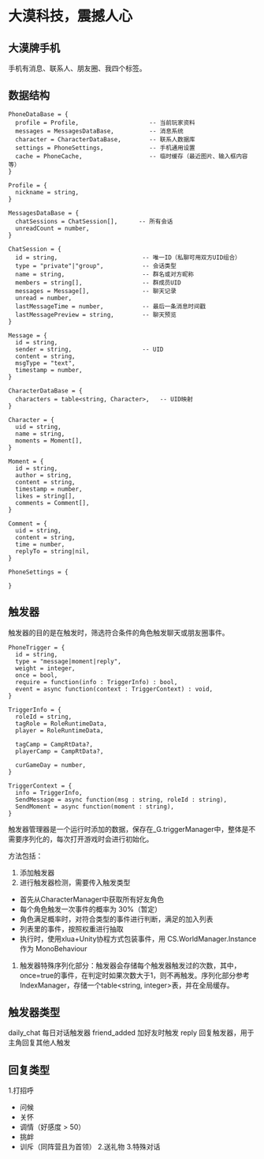 # 大漠科技，震撼人心

## 大漠牌手机
手机有消息、联系人、朋友圈、我四个标签。

## 数据结构
```
PhoneDataBase = {
  profile = Profile,                    -- 当前玩家资料
  messages = MessagesDataBase,          -- 消息系统
  character = CharacterDataBase,        -- 联系人数据库
  settings = PhoneSettings,             -- 手机通用设置
  cache = PhoneCache,                   -- 临时缓存（最近图片、输入框内容等）
}

Profile = {
  nickname = string,
}

MessagesDataBase = {
  chatSessions = ChatSession[],      -- 所有会话
  unreadCount = number,
}

ChatSession = {
  id = string,                        -- 唯一ID（私聊可用双方UID组合）
  type = "private"|"group",           -- 会话类型
  name = string,                      -- 群名或对方昵称
  members = string[],                 -- 群成员UID
  messages = Message[],               -- 聊天记录
  unread = number,
  lastMessageTime = number,           -- 最后一条消息时间戳
  lastMessagePreview = string,        -- 聊天预览
}

Message = {
  id = string,
  sender = string,                    -- UID
  content = string,
  msgType = "text",
  timestamp = number,
}

CharacterDataBase = {
  characters = table<string, Character>,   -- UID映射
}

Character = {
  uid = string,
  name = string,
  moments = Moment[],
}

Moment = {
  id = string,
  author = string,
  content = string,
  timestamp = number,
  likes = string[],
  comments = Comment[],
}

Comment = {
  uid = string,
  content = string,
  time = number,
  replyTo = string|nil,
}

PhoneSettings = {

}
```
## 触发器
触发器的目的是在触发时，筛选符合条件的角色触发聊天或朋友圈事件。

```
PhoneTrigger = {
  id = string,
  type = "message|moment|reply",
  weight = integer,
  once = bool,
  require = function(info : TriggerInfo) : bool,
  event = async function(context : TriggerContext) : void,
}

TriggerInfo = {
  roleId = string,
  tagRole = RoleRuntimeData,
  player = RoleRuntimeData,

  tagCamp = CampRtData?,
  playerCamp = CampRtData?,

  curGameDay = number,
}

TriggerContext = {
  info = TriggerInfo,
  SendMessage = async function(msg : string, roleId : string),
  SendMoment = async function(moment : string),
}

```

触发器管理器是一个运行时添加的数据，保存在_G.triggerManager中，整体是不需要序列化的，每次打开游戏时会进行初始化。

方法包括：
1. 添加触发器
2. 进行触发器检测，需要传入触发类型
- 首先从CharacterManager中获取所有好友角色
- 每个角色触发一次事件的概率为 30%（暂定）
- 角色满足概率时，对符合类型的事件进行判断，满足的加入列表
- 列表里的事件，按照权重进行抽取
- 执行时，使用xlua+Unity协程方式包装事件，用 CS.WorldManager.Instance 作为 MonoBehaviour
1. 触发器特殊序列化部分：触发器会存储每个触发器触发过的次数，其中，once=true的事件，在判定时如果次数大于1，则不再触发。序列化部分参考IndexManager，存储一个table<string, integer>表，并在全局缓存。

## 触发器类型
daily_chat 每日对话触发器
friend_added 加好友时触发
reply 回复触发器，用于主角回复其他人触发

## 回复类型
1.打招呼
  - 问候
  - 关怀
  - 调情（好感度 > 50）
  - 挑衅
  - 训斥（同阵营且为首领）
2.送礼物
3.特殊对话

